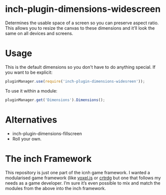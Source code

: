 # inch-plugin-dimensions-widescreen
Determines the usable space of a screen so you can preserve aspect ratio. This allows you to resize the canvas to these dimensions and it’ll look the same on all devices and screens.

# Usage
This is the default dimensions so you don't have to do anything special. If you want to be explicit:

```javascript
pluginManager.use(require('inch-plugin-dimensions-widesreen'));
```

To use it within a module:

```javascript
pluginManager.get('Dimensions').Dimensions();
```


# Alternatives
- inch-plugin-dimensions-fillscreen
- Roll your own.

# The inch Framework
This repository is just one part of the icnh game framework. I wanted a modularised game framework (like [voxel.js](http://voxeljs.com) or [crtrdg](http://crtrdg.com/) but one that follows my needs as a game developer. I’m sure it’s even possible to mix and match the modules from the above into the inch framework.
